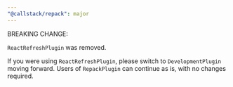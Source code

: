 ```yaml
---
"@callstack/repack": major
---
```


BREAKING CHANGE:

`ReactRefreshPlugin` was removed.

If you were using `ReactRefreshPlugin`, please switch to `DevelopmentPlugin` moving forward.
Users of `RepackPlugin` can continue as is, with no changes required.
